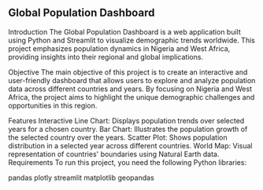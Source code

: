 ## Global Population Dashboard
Introduction
The Global Population Dashboard is a web application built using Python and Streamlit to visualize demographic trends worldwide. This project emphasizes population dynamics in Nigeria and West Africa, providing insights into their regional and global implications.

Objective
The main objective of this project is to create an interactive and user-friendly dashboard that allows users to explore and analyze population data across different countries and years. By focusing on Nigeria and West Africa, the project aims to highlight the unique demographic challenges and opportunities in this region.

Features
Interactive Line Chart: Displays population trends over selected years for a chosen country.
Bar Chart: Illustrates the population growth of the selected country over the years.
Scatter Plot: Shows population distribution in a selected year across different countries.
World Map: Visual representation of countries' boundaries using Natural Earth data.
Requirements
To run this project, you need the following Python libraries:

pandas
plotly
streamlit
matplotlib
geopandas
